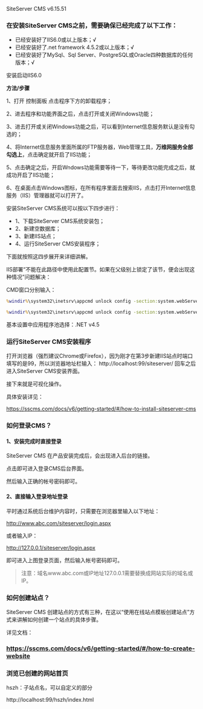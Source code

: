 SiteServer CMS v6.15.51



### 在安装SiteServer CMS之前，需要确保已经完成了以下工作：

- 已经安装好了IIS6.0或以上版本；√
- 已经安装好了.net framework 4.5.2或以上版本；√
- 已经安装好了MySql、Sql Server、PostgreSQL或Oracle四种数据库的任何版本；√



安装启动IIS6.0

**方法/步骤**

1、打开 控制面板 点击程序下方的卸载程序；

2、进去程序和功能界面之后，点击打开或关闭Windows功能；

3、进去打开或关闭Windows功能之后，可以看到Internet信息服务默认是没有勾选的；

4、将Internet信息服务里面所属的FTP服务器，Web管理工具，**万维网服务全部勾选上**，点击确定就开启了IIS功能；

5、点击确定之后，开启Wndows功能需要等待一下，等待更改功能完成之后，就成功开启了IIS功能；

6、在桌面点击Windows图标，在所有程序里面去搜索IIS，点击打开Internet信息服务（IIS）管理器就可以打开了。



安装SiteServer CMS系统可以按以下四步进行：

- 1、下载SiteServer CMS系统安装包；
- 2、新建空数据库；
- 3、新建IIS站点；
- 4、运行SiteServer CMS安装程序；

下面就按照这四步展开来详细讲解。





IIS部署“不能在此路径中使用此配置节。如果在父级别上锁定了该节，便会出现这种情况”问题解决：

CMD窗口分别输入：

```cmd
%windir%\system32\inetsrv\appcmd unlock config -section:system.webServer/handlers

%windir%\system32\inetsrv\appcmd unlock config -section:system.webServer/modules
```



基本设置中应用程序池选择：.NET v4.5



### 运行SiteServer CMS安装程序

打开浏览器（强烈建议Chrome或Firefox），因为刚才在第3步新建IIS站点时端口填写的是99，所以浏览器地址栏输入： http://localhost:99/siteserver/ 回车之后进入SiteServer CMS安装界面。



接下来就是可视化操作。

具体安装详见：

https://sscms.com/docs/v6/getting-started/#/how-to-install-siteserver-cms





### 如何登录CMS？

#### 1、安装完成时直接登录

SiteServer CMS 在产品安装完成后，会出现进入后台的链接。

点击即可进入登录CMS后台界面。

然后输入正确的帐号密码即可。

#### 2、直接输入登录地址登录

平时通过系统后台维护内容时，只需要在浏览器里输入以下地址：

http://www.abc.com/siteserver/login.aspx

或者输入IP：

http://127.0.0.1/siteserver/login.aspx

即可进入上图登录页面，然后输入帐号密码即可。

> 注意：域名www.abc.com或IP地址127.0.0.1需要替换成网站实际的域名或IP。





### 如何创建站点？

SiteServer CMS 创建站点的方式有三种，在这以“使用在线站点模板创建站点”方式来讲解如何创建一个站点的具体步骤。

详见文档：

### https://sscms.com/docs/v6/getting-started/#/how-to-create-website



### 浏览已创建的网站首页

hszh：子站点名，可以自定义的部分

http://localhost:99/hszh/index.html